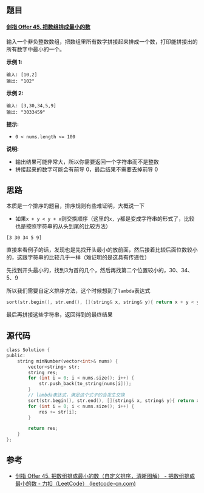 ## 题目

#### [剑指 Offer 45. 把数组排成最小的数](https://leetcode-cn.com/problems/ba-shu-zu-pai-cheng-zui-xiao-de-shu-lcof/)



输入一个非负整数数组，把数组里所有数字拼接起来排成一个数，打印能拼接出的所有数字中最小的一个。

 

**示例 1:**

```
输入: [10,2]
输出: "102"
```

**示例 2:**

```
输入: [3,30,34,5,9]
输出: "3033459"
```

 

**提示:**

- `0 < nums.length <= 100`

**说明:**

- 输出结果可能非常大，所以你需要返回一个字符串而不是整数
- 拼接起来的数字可能会有前导 0，最后结果不需要去掉前导 0

## 思路

本质是一个排序的题目，排序规则有些难证明，大概说一下

- 如果`x + y < y + x`则交换顺序（这里的`x, y`都是变成字符串的形式了，比较也是按照字符串的从头到尾的比较方法）

`[3 30 34 5 9]`

直接来看例子的话，发现也是先找开头最小的放前面，然后接着比较后面位数较小的，这跟字符串的比较几乎一样（难证明的是这具有传递性）

先找到开头最小的，找到3为首的几个，然后再找第二个位置较小的，30、34、5、9

所以我们需要自定义排序方法，这个时候想到了`lambda`表达式

```C
sort(str.begin(), str.end(), [](string& x, string& y){ return x + y < y + x; });
```

最后再拼接这些字符串，返回得到的最终结果

## 源代码

```C
class Solution {
public:
    string minNumber(vector<int>& nums) {
        vector<string> str;
        string res;
        for (int i = 0; i < nums.size(); i++) {
            str.push_back(to_string(nums[i]));
        }
        // lambda表达式，满足这个式子的会发生交换
        sort(str.begin(), str.end(), [](string& x, string& y){ return x + y < y + x; });
        for (int i = 0; i < nums.size(); i++) {
            res += str[i];
        }

        return res;
    }
};
```

## 参考

- [剑指 Offer 45. 把数组排成最小的数（自定义排序，清晰图解） - 把数组排成最小的数 - 力扣（LeetCode） (leetcode-cn.com)](https://leetcode-cn.com/problems/ba-shu-zu-pai-cheng-zui-xiao-de-shu-lcof/solution/mian-shi-ti-45-ba-shu-zu-pai-cheng-zui-xiao-de-s-4/)